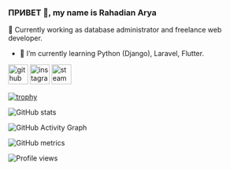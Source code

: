 ### ПРИВЕТ 👋, my name is Rahadian Arya
🔭 Currently working as database administrator and freelance web developer.

- 🌱 I’m currently learning Python (Django), Laravel, Flutter. 


[<img src='https://cdn.jsdelivr.net/npm/simple-icons@3.0.1/icons/github.svg' alt='github' height='40'>](https://github.com/rahadian)  [<img src='https://cdn.jsdelivr.net/npm/simple-icons@3.0.1/icons/instagram.svg' alt='instagram' height='40'>](https://www.instagram.com/https://www.instagram.com/rahadian_apw/)  [<img src='https://cdn.jsdelivr.net/npm/simple-icons@3.0.1/icons/steam.svg' alt='steam' height='40'>](https://steamcommunity.com/id/tuxjoestar)  

[![trophy](https://github-profile-trophy.vercel.app/?username=rahadian)](https://github.com/ryo-ma/github-profile-trophy)

![GitHub stats](https://github-readme-stats.vercel.app/api?username=rahadian&show_icons=true&count_private=true)  

![GitHub Activity Graph](https://activity-graph.herokuapp.com/graph?username=rahadian)  

![GitHub metrics](https://metrics.lecoq.io/rahadian)  

![Profile views](https://gpvc.arturio.dev/rahadian)  
